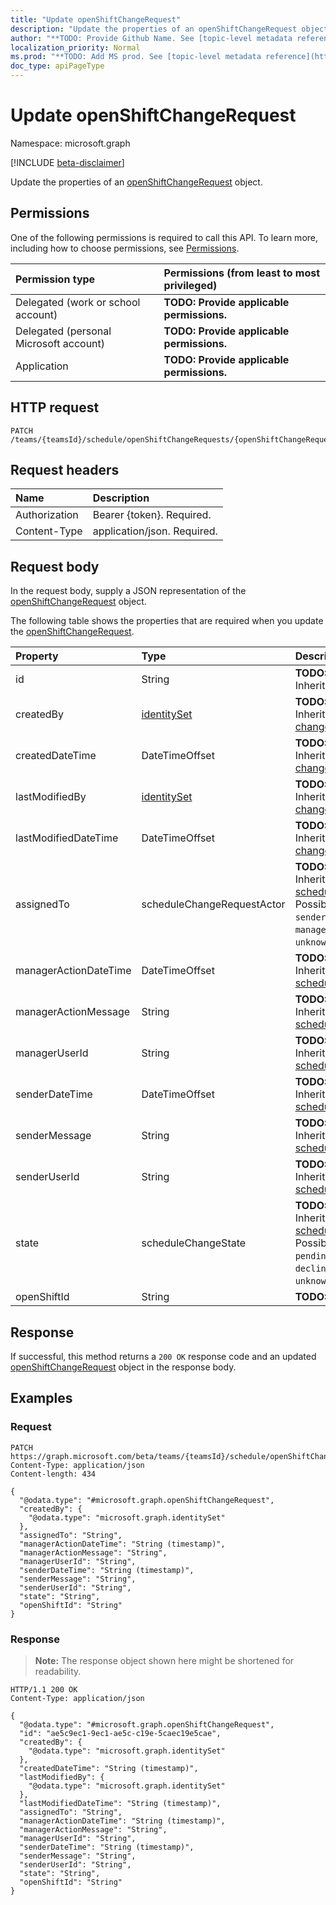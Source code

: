 ```yaml
---
title: "Update openShiftChangeRequest"
description: "Update the properties of an openShiftChangeRequest object."
author: "**TODO: Provide Github Name. See [topic-level metadata reference](https://msgo.azurewebsites.net/add/document/guidelines/metadata.html#topic-level-metadata)**"
localization_priority: Normal
ms.prod: "**TODO: Add MS prod. See [topic-level metadata reference](https://msgo.azurewebsites.net/add/document/guidelines/metadata.html#topic-level-metadata)**"
doc_type: apiPageType
---
```


# Update openShiftChangeRequest
Namespace: microsoft.graph

[!INCLUDE [beta-disclaimer](../../includes/beta-disclaimer.md)]

Update the properties of an [openShiftChangeRequest](../resources/openshiftchangerequest.md) object.

## Permissions
One of the following permissions is required to call this API. To learn more, including how to choose permissions, see [Permissions](/graph/permissions-reference).

|Permission type|Permissions (from least to most privileged)|
|:---|:---|
|Delegated (work or school account)|**TODO: Provide applicable permissions.**|
|Delegated (personal Microsoft account)|**TODO: Provide applicable permissions.**|
|Application|**TODO: Provide applicable permissions.**|

## HTTP request

<!-- {
  "blockType": "ignored"
}
-->
``` http
PATCH /teams/{teamsId}/schedule/openShiftChangeRequests/{openShiftChangeRequestId}
```

## Request headers
|Name|Description|
|:---|:---|
|Authorization|Bearer {token}. Required.|
|Content-Type|application/json. Required.|

## Request body
In the request body, supply a JSON representation of the [openShiftChangeRequest](../resources/openshiftchangerequest.md) object.

The following table shows the properties that are required when you update the [openShiftChangeRequest](../resources/openshiftchangerequest.md).

|Property|Type|Description|
|:---|:---|:---|
|id|String|**TODO: Add Description** Inherited from [entity](../resources/entity.md)|
|createdBy|[identitySet](../resources/identityset.md)|**TODO: Add Description** Inherited from [changeTrackedEntity](../resources/changetrackedentity.md)|
|createdDateTime|DateTimeOffset|**TODO: Add Description** Inherited from [changeTrackedEntity](../resources/changetrackedentity.md)|
|lastModifiedBy|[identitySet](../resources/identityset.md)|**TODO: Add Description** Inherited from [changeTrackedEntity](../resources/changetrackedentity.md)|
|lastModifiedDateTime|DateTimeOffset|**TODO: Add Description** Inherited from [changeTrackedEntity](../resources/changetrackedentity.md)|
|assignedTo|scheduleChangeRequestActor|**TODO: Add Description** Inherited from [scheduleChangeRequest](../resources/schedulechangerequest.md). Possible values are: `sender`, `recipient`, `manager`, `system`, `unknownFutureValue`.|
|managerActionDateTime|DateTimeOffset|**TODO: Add Description** Inherited from [scheduleChangeRequest](../resources/schedulechangerequest.md)|
|managerActionMessage|String|**TODO: Add Description** Inherited from [scheduleChangeRequest](../resources/schedulechangerequest.md)|
|managerUserId|String|**TODO: Add Description** Inherited from [scheduleChangeRequest](../resources/schedulechangerequest.md)|
|senderDateTime|DateTimeOffset|**TODO: Add Description** Inherited from [scheduleChangeRequest](../resources/schedulechangerequest.md)|
|senderMessage|String|**TODO: Add Description** Inherited from [scheduleChangeRequest](../resources/schedulechangerequest.md)|
|senderUserId|String|**TODO: Add Description** Inherited from [scheduleChangeRequest](../resources/schedulechangerequest.md)|
|state|scheduleChangeState|**TODO: Add Description** Inherited from [scheduleChangeRequest](../resources/schedulechangerequest.md). Possible values are: `pending`, `approved`, `declined`, `unknownFutureValue`.|
|openShiftId|String|**TODO: Add Description**|



## Response

If successful, this method returns a `200 OK` response code and an updated [openShiftChangeRequest](../resources/openshiftchangerequest.md) object in the response body.

## Examples

### Request
<!-- {
  "blockType": "request",
  "name": "update_openshiftchangerequest"
}
-->
``` http
PATCH https://graph.microsoft.com/beta/teams/{teamsId}/schedule/openShiftChangeRequests/{openShiftChangeRequestId}
Content-Type: application/json
Content-length: 434

{
  "@odata.type": "#microsoft.graph.openShiftChangeRequest",
  "createdBy": {
    "@odata.type": "microsoft.graph.identitySet"
  },
  "assignedTo": "String",
  "managerActionDateTime": "String (timestamp)",
  "managerActionMessage": "String",
  "managerUserId": "String",
  "senderDateTime": "String (timestamp)",
  "senderMessage": "String",
  "senderUserId": "String",
  "state": "String",
  "openShiftId": "String"
}
```


### Response
>**Note:** The response object shown here might be shortened for readability.
<!-- {
  "blockType": "response",
  "truncated": true
}
-->
``` http
HTTP/1.1 200 OK
Content-Type: application/json

{
  "@odata.type": "#microsoft.graph.openShiftChangeRequest",
  "id": "ae5c9ec1-9ec1-ae5c-c19e-5caec19e5cae",
  "createdBy": {
    "@odata.type": "microsoft.graph.identitySet"
  },
  "createdDateTime": "String (timestamp)",
  "lastModifiedBy": {
    "@odata.type": "microsoft.graph.identitySet"
  },
  "lastModifiedDateTime": "String (timestamp)",
  "assignedTo": "String",
  "managerActionDateTime": "String (timestamp)",
  "managerActionMessage": "String",
  "managerUserId": "String",
  "senderDateTime": "String (timestamp)",
  "senderMessage": "String",
  "senderUserId": "String",
  "state": "String",
  "openShiftId": "String"
}
```

